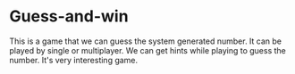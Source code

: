 # Guess-and-win
This is a game that we can guess the system generated number. It can be played by single or multiplayer. We can get hints while playing to guess the number. It's very interesting game.
 
